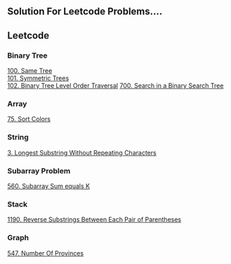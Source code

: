 <h2>Solution For Leetcode Problems....</h2>

## Leetcode 

### Binary Tree
[100. Same Tree](https://github.com/paras-13/Leetcode/blob/main/100.cpp)<br>
[101. Symmetric Trees](https://github.com/paras-13/Leetcode/blob/main/101.cpp)<br>
[102. Binary Tree Level Order Traversal](https://github.com/paras-13/Leetcode/blob/main/102.cpp)
[700. Search in a Binary Search Tree](https://github.com/paras-13/Leetcode/blob/main/700.cpp)


### Array
[75. Sort Colors](https://github.com/paras-13/Leetcode/blob/main/75.cpp)

### String
[3. Longest Substring Without Repeating Characters](https://github.com/paras-13/Leetcode/blob/main/3.cpp)

### Subarray Problem
[560. Subarray Sum equals K](https://github.com/paras-13/Leetcode/blob/main/560.cpp)

### Stack
[1190. Reverse Substrings Between Each Pair of Parentheses](https://github.com/paras-13/Leetcode/blob/main/1190.cpp)

### Graph
[547. Number Of Provinces](https://github.com/paras-13/Leetcode/blob/main/547.cpp)
